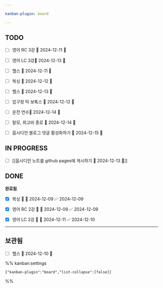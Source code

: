 ```yaml
---

kanban-plugin: board

---
```


## TODO

- [ ] 영어 RC 3강 📅 2024-12-11 🔼
- [ ] 영어 LC 3강📅 2024-12-13 🔼
- [ ] 헬스 📅 2024-12-11 🔼
- [ ] 복싱 📅 2024-12-12 🔺
- [ ] 헬스 📅 2024-12-13 🔼
- [ ] 압구정 턱 보톡스 📅 2024-12-12 🔺
- [ ] 운전 연수📅 2024-12-14 🔽
- [ ] 탈모, 위고비 종로 📅 2024-12-14 🔽
- [ ] 옵시디언 블로그 댓글 활성화하기 📅 2024-12-15 🔺


## IN PROGRESS

- [ ] [[옵시디언 노트를 github pages에 게시하기 📅 2024-12-13 🔼]]


## DONE

**완료됨**
- [x] 복싱 🔺 📅 2024-12-09 ✅ 2024-12-09
- [x] 영어 RC 2강 🔺 📅 2024-12-09 ✅ 2024-12-09
- [x] 영어 LC 2강 🔼 📅 2024-12-11 ✅ 2024-12-10


***

## 보관됨

- [ ] 헬스 📅 2024-12-10 🔼

%% kanban:settings
```
{"kanban-plugin":"board","list-collapse":[false]}
```
%%